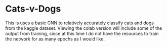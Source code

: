 # Cats-v-Dogs
This is uses a basic CNN to relatively accurately classify cats and dogs from the kaggle dataset. Viewing the colab version will include some of the output from training, since at this time I do not have the resources to train the network for as many epochs as I would like. 
